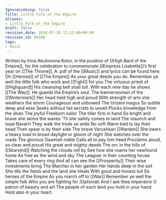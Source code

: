 ```yaml
---
IgnoreLinking: false
Title: Little Folk of the Empire
aliases:
- Little_Folk_of_the_Empire
draft: false
revision_date: 2018-07-18 12:12:00+00:00
revision_id: 66188
tags:
- Music
---
```


Written by Irina Akulinovna Kotor, in the position of [[High Bard of the Empire]], for the celebration to commemorate [[Empress Lisabetta]]’s first year on [[The Throne]].
A .pdf of the [[Music]] and lyrics can be found here.
Oh [[Heroes]] of [[The Empire]] 
As your great deeds you do. 
Remember ye well the little folk
who work and [[Fight]] for you
The virtuous priest of [[Highguard]]
His cleansing bell shall toll. 
With each new day he shows [[The Way]]. 
He guards the Empire’s soul.
The bannerwoman of the [[Wintermark]] 
Her head held high and proud 
With strength of arm she weathers the storm 
Courageous and unbowed 
The Urizeni magus 
So subtle deep and wise 
Seeks without fail secrets to unveil 
Plucks knowledge from the skies 
The joyful Freeborn sailor 
The tiller firm in hand 
So bright and brave she skims the waves 
'Til she safely comes to land
The staunch and loyal Navarri 
They walk the trods so wide 
No soft Warm bed to lay their head 
Their spear is by their side
The brave Varushkan [[Warden]] 
She bears a heavy load 
In broad daylight or gloom of night 
She watches over the roads
The glorious Dawnish noble 
Calls all to pay him heed 
Proclaims aloud, so clear and proud 
His great and mighty deeds
The orc in the hills of [[Skarsind]] 
Watching the clouds roll by 
See how she roams her newfound home 
As free as the wind and sky 
The Leaguer in their counting house 
Takes care of every ring 
And all can see the [[Prosperity]] 
Their wise investments bring 
The Marcher in her garden 
Her hands deep in the soil 
She tills the fields and the land she Heals 
With good and honest toil 
So heroes of the Empire 
As you march off to [[War]] 
Remember ye well the simple folk 
Who you are fighting for
(Optional) 
And I ask thee Imperatrix 
O patron of beauty and art 
The people of each land you hold in your hand 
Hold also in your heart.